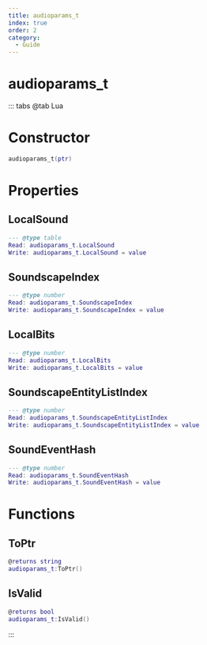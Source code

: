 ```yaml
---
title: audioparams_t
index: true
order: 2
category:
  - Guide
---
```


# audioparams_t

::: tabs
@tab Lua
# Constructor
```lua
audioparams_t(ptr)
```
# Properties
## LocalSound 
```lua
--- @type table
Read: audioparams_t.LocalSound
Write: audioparams_t.LocalSound = value
```
## SoundscapeIndex 
```lua
--- @type number
Read: audioparams_t.SoundscapeIndex
Write: audioparams_t.SoundscapeIndex = value
```
## LocalBits 
```lua
--- @type number
Read: audioparams_t.LocalBits
Write: audioparams_t.LocalBits = value
```
## SoundscapeEntityListIndex 
```lua
--- @type number
Read: audioparams_t.SoundscapeEntityListIndex
Write: audioparams_t.SoundscapeEntityListIndex = value
```
## SoundEventHash 
```lua
--- @type number
Read: audioparams_t.SoundEventHash
Write: audioparams_t.SoundEventHash = value
```
# Functions
## ToPtr
```lua
@returns string
audioparams_t:ToPtr()
```
## IsValid
```lua
@returns bool
audioparams_t:IsValid()
```

:::